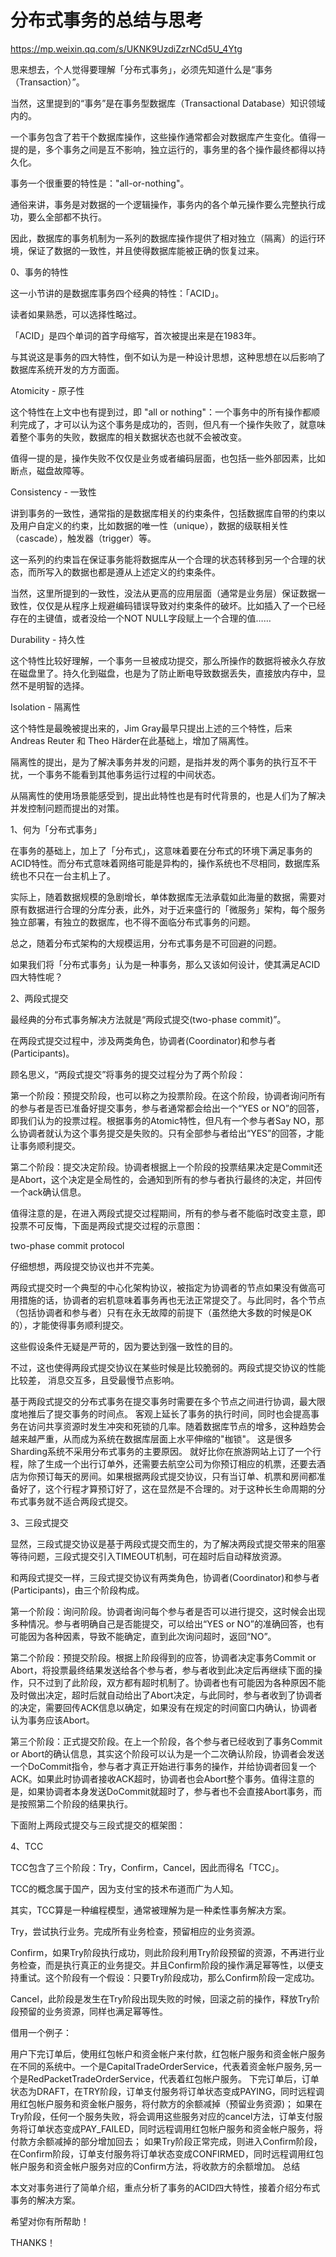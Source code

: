 # 分布式事务的总结与思考
https://mp.weixin.qq.com/s/UKNK9UzdiZzrNCd5U_4Ytg

思来想去，个人觉得要理解「分布式事务」，必须先知道什么是“事务（Transaction）”。

当然，这里提到的“事务”是在事务型数据库（Transactional Database）知识领域内的。

一个事务包含了若干个数据库操作，这些操作通常都会对数据库产生变化。值得一提的是，多个事务之间是互不影响，独立运行的，事务里的各个操作最终都得以持久化。

事务一个很重要的特性是："all-or-nothing"。

通俗来讲，事务是对数据的一个逻辑操作，事务内的各个单元操作要么完整执行成功，要么全部都不执行。

因此，数据库的事务机制为一系列的数据库操作提供了相对独立（隔离）的运行环境，保证了数据的一致性，并且使得数据库能被正确的恢复过来。

0、事务的特性

这一小节讲的是数据库事务四个经典的特性：「ACID」。

读者如果熟悉，可以选择性略过。

「ACID」是四个单词的首字母缩写，首次被提出来是在1983年。

与其说这是事务的四大特性，倒不如认为是一种设计思想，这种思想在以后影响了数据库系统开发的方方面面。

Atomicity - 原子性

这个特性在上文中也有提到过，即 "all or nothing"：一个事务中的所有操作都顺利完成了，才可以认为这个事务是成功的，否则，但凡有一个操作失败了，就意味着整个事务的失败，数据库的相关数据状态也就不会被改变。

值得一提的是，操作失败不仅仅是业务或者编码层面，也包括一些外部因素，比如断点，磁盘故障等。

Consistency - 一致性

讲到事务的一致性，通常指的是数据库相关的约束条件，包括数据库自带的约束以及用户自定义的约束，比如数据的唯一性（unique），数据的级联相关性（cascade），触发器（trigger）等。

这一系列的约束旨在保证事务能将数据库从一个合理的状态转移到另一个合理的状态，而所写入的数据也都是遵从上述定义的约束条件。

当然，这里所提到的一致性，没法从更高的应用层面（通常是业务层）保证数据一致性，仅仅是从程序上规避编码错误导致对约束条件的破坏。比如插入了一个已经存在的主键值，或者没给一个NOT NULL字段赋上一个合理的值……

Durability - 持久性

这个特性比较好理解，一个事务一旦被成功提交，那么所操作的数据将被永久存放在磁盘里了。持久化到磁盘，也是为了防止断电导致数据丢失，直接放内存中，显然不是明智的选择。

Isolation - 隔离性

这个特性是最晚被提出来的，Jim Gray最早只提出上述的三个特性，后来Andreas Reuter 和 Theo Härder在此基础上，增加了隔离性。

隔离性的提出，是为了解决事务并发的问题，是指并发的两个事务的执行互不干扰，一个事务不能看到其他事务运行过程的中间状态。

从隔离性的使用场景能感受到，提出此特性也是有时代背景的，也是人们为了解决并发控制问题而提出的对策。

1、何为「分布式事务」

在事务的基础上，加上了「分布式」，这意味着要在分布式的环境下满足事务的ACID特性。而分布式意味着网络可能是异构的，操作系统也不尽相同，数据库系统也不只在一台主机上了。

实际上，随着数据规模的急剧增长，单体数据库无法承载如此海量的数据，需要对原有数据进行合理的分库分表，此外，对于近来盛行的「微服务」架构，每个服务独立部署，有独立的数据库，也不得不面临分布式事务的问题。

总之，随着分布式架构的大规模运用，分布式事务是不可回避的问题。

如果我们将「分布式事务」认为是一种事务，那么又该如何设计，使其满足ACID四大特性呢？

2、两段式提交

最经典的分布式事务解决方法就是“两段式提交(two-phase commit)”。

在两段式提交过程中，涉及两类角色，协调者(Coordinator)和参与者(Participants)。

顾名思义，“两段式提交”将事务的提交过程分为了两个阶段：

第一个阶段：预提交阶段，也可以称之为投票阶段。在这个阶段，协调者询问所有的参与者是否已准备好提交事务，参与者通常都会给出一个“YES or NO”的回答，即我们认为的投票过程。根据事务的Atomic特性，但凡有一个参与者Say NO，那么协调者就认为这个事务提交是失败的。只有全部参与者给出“YES”的回答，才能让事务顺利提交。

第二个阶段：提交决定阶段。协调者根据上一个阶段的投票结果决定是Commit还是Abort，这个决定是全局性的，会通知到所有的参与者执行最终的决定，并回传一个ack确认信息。

值得注意的是，在进入两段式提交过程期间，所有的参与者不能临时改变主意，即投票不可反悔，下面是两段式提交过程的示意图：



two-phase commit protocol

仔细想想，两段提交协议也并不完美。

两段式提交时一个典型的中心化架构协议，被指定为协调者的节点如果没有做高可用措施的话，协调者的宕机意味着事务再也无法正常提交了。与此同时，各个节点（包括协调者和参与者）只有在永无故障的前提下（虽然绝大多数的时候是OK的），才能使得事务顺利提交。

这些假设条件无疑是严苛的，因为要达到强一致性的目的。

不过，这也使得两段式提交协议在某些时候是比较脆弱的。两段式提交协议的性能比较差， 消息交互多，且受最慢节点影响。

基于两段式提交的分布式事务在提交事务时需要在多个节点之间进行协调，最大限度地推后了提交事务的时间点。
客观上延长了事务的执行时间，同时也会提高事务在访问共享资源时发生冲突和死锁的几率。随着数据库节点的增多，这种趋势会越来越严重，从而成为系统在数据库层面上水平伸缩的"枷锁"。 这是很多Sharding系统不采用分布式事务的主要原因。
就好比你在旅游网站上订了一个行程，除了生成一个出行订单外，还需要去航空公司为你预订相应的机票，还要去酒店为你预订每天的房间。如果根据两段式提交协议，只有当订单、机票和房间都准备好了，这个行程才算预订好了，这在显然是不合理的。对于这种长生命周期的分布式事务就不适合两段式提交。

3、三段式提交

显然，三段式提交协议是基于两段式提交而生的，为了解决两段式提交带来的阻塞等待问题，三段式提交引入TIMEOUT机制，可在超时后自动释放资源。

和两段式提交一样，三段式提交协议有两类角色，协调者(Coordinator)和参与者(Participants)，由三个阶段构成。

第一个阶段：询问阶段。协调者询问每个参与者是否可以进行提交，这时候会出现多种情况。参与者明确自己是否能提交，可以给出“YES or NO”的准确回答，也有可能因为各种因素，导致不能确定，直到此次询问超时，返回“NO”。

第二个阶段：预提交阶段。根据上阶段得到的应答，协调者决定事务Commit or Abort，将投票最终结果发送给各个参与者，参与者收到此决定后再继续下面的操作，只不过到了此阶段，双方都有超时机制了。协调者也有可能因为各种原因不能及时做出决定，超时后就自动给出了Abort决定，与此同时，参与者收到了协调者的决定，需要回传ACK信息以确定，如果没有在规定的时间窗口内确认，协调者认为事务应该Abort。

第三个阶段：正式提交阶段。在上一个阶段，各个参与者已经收到了事务Commit or Abort的确认信息，其实这个阶段可以认为是一个二次确认阶段，协调者会发送一个DoCommit指令，参与者才真正开始进行事务的操作，并给协调者回复一个ACK。如果此时协调者接收ACK超时，协调者也会Abort整个事务。值得注意的是，如果协调者本身发送DoCommit就超时了，参与者也不会直接Abort事务，而是按照第二个阶段的结果执行。

下面附上两段式提交与三段式提交的框架图：




4、TCC

TCC包含了三个阶段：Try，Confirm，Cancel，因此而得名「TCC」。

TCC的概念属于国产，因为支付宝的技术布道而广为人知。

其实，TCC算是一种编程模型，通常被理解为是一种柔性事务解决方案。

Try，尝试执行业务。完成所有业务检查，预留相应的业务资源。

Confirm，如果Try阶段执行成功，则此阶段利用Try阶段预留的资源，不再进行业务检查，而是执行真正的业务提交。并且Confirm阶段的操作满足幂等性，以便支持重试。这个阶段有一个假设：只要Try阶段成功，那么Confirm阶段一定成功。

Cancel，此阶段是发生在Try阶段出现失败的时候，回滚之前的操作，释放Try阶段预留的业务资源，同样也满足幂等性。

借用一个例子：

用户下完订单后，使用红包帐户和资金帐户来付款，红包帐户服务和资金帐户服务在不同的系统中。一个是CapitalTradeOrderService，代表着资金帐户服务,另一个是RedPacketTradeOrderService，代表着红包帐户服务。
下完订单后，订单状态为DRAFT，在TRY阶段，订单支付服务将订单状态变成PAYING，同时远程调用红包帐户服务和资金帐户服务，将付款方的余额减掉（预留业务资源)；
如果在Try阶段，任何一个服务失败，将会调用这些服务对应的cancel方法，订单支付服务将订单状态变成PAY_FAILED，同时远程调用红包帐户服务和资金帐户服务，将付款方余额减掉的部分增加回去；
如果Try阶段正常完成，则进入Confirm阶段，在Confirm阶段，订单支付服务将订单状态变成CONFIRMED，同时远程调用红包帐户服务和资金帐户服务对应的Confirm方法，将收款方的余额增加。
总结

本文对事务进行了简单介绍，重点分析了事务的ACID四大特性，接着介绍分布式事务的解决方案。

希望对你有所帮助！

THANKS！
